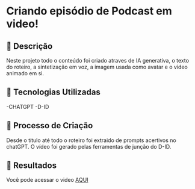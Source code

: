 # Criando episódio de Podcast em video! 

## 📒 Descrição
Neste projeto todo o conteúdo foi criado atraves de IA generativa, o texto do roteiro, a sintetização em voz, a imagem usada como avatar e o video animado em si.

## 🤖 Tecnologias Utilizadas
-CHATGPT
-D-ID

## 🧐 Processo de Criação
Desde o título até todo o roteiro foi extraido de prompts acertivos no chatGPT.
O vídeo foi gerado pelas ferramentas de junção do D-ID.

## 🚀 Resultados
Você pode acessar o video <a href ="">AQUI<a>
